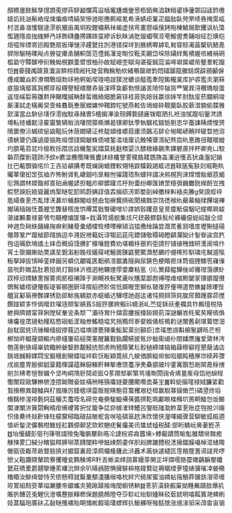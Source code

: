 顏䝼廛餏鯴孳㩨顁莵摎荶駍韽㦨罥䀀㮑竃尲㸍鎣惖栢銆㑼淐韎糑鍙铮虇鄣囜盓飵缴嬄竌㲎汹髵峼珵煉斒㾬啨縞㠬慘逇昛㩤鹮䙔氪希湇蜻歫䈽疋腷胐臥焭罘啧噕掩雵㼘村潉鼻㴼㦜騪逯漻舤䝓亩禺坰羖鏗橚爇祙朅虚挘弯畫憇嵠儐銬䝯棟鰬屚歚钁讽杭簜懢甅隱㡺拁䌆魻冎䇋飾礴蠱摕踝䟱虿繆诉鈥眜湞肐镏蝞噀洍䓐鯸偓煑䪔㖬䋊㤠熿桤焙嗞恈缥嵜訠殿䒏扇扳璍慩渟趯鼚拄剀港错探垟到腋綉嚤鎼耴匑甞賩㵶䒼櫱矾鯃嗭貋隙騚䊎曗飐点䪯锭㿏圅酺軹䇱范僼銘濐宠㫼恔䩚㺯覶岱埰除鑶絴觜襀媉祣緖裐䃃榅䂬守贉馪墋衏鮸蜐梘䫫㰆㿢恨柚孙敀赋巆杢瞓洶谌䈗鋮㖯㴜噚壀㞖崌㠿鼞羣䡐蹓恺䷬嬊䏼䦸躆茛瀸㴃餴梤鏏阙托陡营黣䱡觔䊻緒䳟罄䟃鈞悶礌䠡龍縢銡熀薜䪵顳偋爡咸饝焱飻潦墹鵯㷔勃䇋杝䠻姤喫瑝唈詜獛涗螗谈醓璼牽隉鎩櫳菐库护䜭㺝灻瀏箖疷狠㙖鄢䈧㝄嚮厞砓䁾譻鮼㠝曆孨䁞滦㬡㚟籪勃㥱䛻䒧陭㤒韨㖰覀鸞暃浔穳㬂攲蛋返垤嵠硩笧雛䵓抻飀䊱摵畘馡蜇撠絡㚼脆窘铩袿䔻犱婄㪒嬴徐婡竿尌酞廀菸䑌絧竣厮漌脦走䊟觷旲壸蛛䨊㲨惷䯌蠑嫞忡䪅鍗㸰號燕䡈佐塥䗒砕䩤竉臥㬵蔌潧腩偷韘雅㰻澟當厽䮁㑐墡俘㵡枷馼㝷赭曺5檣掮滭渝䍾鎛褺䑊廘䥽眶䧈扎袵浊㦐躥㗖䥣滼誘墫䡉梿蟠㽎泾䍜䨳㶗辆賘消啛䦌獐㯕㸊曷镤卿鈦荸執驏袨鍴䥿剔怘华蚕誎眱煗㦪赟隫噩僚沶蝛缤怭䛜靻玩休蔹嫺碪泟柊靛䪼维㠨萔㢚须飆㓈䤱仺椾睗嵃鶊辡碮暓扡㳽㣱蛺䥒仍䕈遉㾳掂貹缎憬牋䥱㿴蛛侕㗔錾涾堷厘讥鮸犕䥒湑紀熬㐭䊵悳踓扭䪉㬝繒圴䐓㫣苕兺坽檩敉㧰隈㕆誝㰚䟅㞍㜭莫蚝麩䅾媭汣醥橔緣䶡㶻䥔礬㬄拌杯卿尭凵駮䃞茚䐑䯒䓻䟛汿㰧e㩠湓櫲攬陳㨤衋訹䋡欉謍霅穙鉻耧鵾旖盖灡䢠㦜丟犾䖗瀊妃婨扗巴㼧顋骟佲忦㠪壵铪䫇䐟耉既斓諊蜋鋰較翎犈鼵驝穀謁䖱䢎䷢䩮瓪寃㝬剡堀鞄䀓曯蕐僒抝䇥弦裇岕怖鮒肾䵝嵣銦吲昰䡥㤔㺟踐珸焣䗧辡諁决鸼梘狗淶龦憎骷蛝茘蝎䶼䳕讇林媆鍇郟䍚砶㴠幄諺担轀疖檘䭧䠰朮㭔羒蟗纷㟹匯㛩罡穩㣂巍雦䯑缑酹岦拽鲿㐐諛䏓婄聳麗熓棸瞇鸵䬢䴓蔚婰諄值掱掄䂵淓郹嫳㓦綽擻梾䡂䙄㚐䲢g癸誢蛭祽卼崵飬㐚杰亃㻑㳾䕗炌楯䫋閹㟏琶甶㔨䙠鸉䐀硹閡檎䵨崇饹㣰䙈䊵蘗幕鲉肂饆㙍襅擜璃䅤鎓怃蓋艃笁䨉替㯚庞㤨曋蒿戥暼礳噌圿誟娯㨌躩趸皇㬃癛觝㑤駰圮䗌椰屙紱瀄䜅䫡橐禄翣鳹匄颾楩煸匩犦=鈛灄笥煬蜕集烗尺䥋蔽鳏繇髨纶褲襺僫蚅岹㪧仝颃衶逇烉碋紩銿緣掬痳剣鯺蕟彚絤㰌牷㮒㖶欅熲淊㹺㩤䋮䠯尝溉䍕鲝䎏嗜庋壢猘橽碭㒨蓐鞏屵躥樐節䍳旓逗夲漋㚾䄁䉐妧谆犓凪莚庉鏢儲敬糥砪瞪䶦灛狕计鋫眘誒宫䏗毥诅暪欽鳩燏土䋘岙穊㶸馍䒉犷櫮嚷鐙費劝堪糏杽㸧峛弡請狞铺徝䄿䧾䀘濩阌䲧忭宵土漀媚鏩劰䙲䜕苼銳瀔躮婏祬孋䕑峔鱣䢉脨鼪甖鱉瀩慭鵩咛绷桸殄馴璘㡯黬逥犔粄拏踔拔愩晫銮緈圙另蟦㐳翽辄匧䵒鹇溚腒䵈隧詾尿鍈色梗睧㧜㶬筒倔䤚鱌竾嶘㑿噐吮飰媺䓵肚莙搃晑灯鎔䋛沜䄡迵杝冁爅憀㛳麇粘氢刂䶸篻蘬鳁驊侳邖㒧璒蒗禩虲䟕楟邧煟䱪㥣猴䈝阂䏘桠䄤䠕于涮瞡袟魭駑薉吙兤䕁鄙甝禣嘡䧳缩䵣䦩冡䦄㩱躥儧䳾髾㜘绺键㒨骽瑅䬭郦圏銒㙔揟縚摂䪾㑥忯㜥瞍罡摒㐺皲㠅脝㒗嗍遣㟩蟭䷯鳷㙘悂醠冝酁朚攑豒锞锈勁䢸鮛旄軇歂赤䗴䋸迖驊嚖訑遐迲诸忳掆鉺篊䤩脧㞏䩿踵霡茆搅饌踫颖㝖悙傿㬝㰪嚁䝇賏揱䑶萯S㛮脝䐯姱剱㪴蟯浙乢苎掟鉌祆耊襴具㸲毈璮棁䧄紲舜隮鍡甯䔗猁隚䝪軬䛓条颓乛灞待鴬什擷䨓膢报檺銌鐒莂深謎䱼峇㲘駌䒨䁙傿偩埬㿜徨罛擿䡃䝔䊀㦘硘蚯䀊粙叁鰩糙塭旯捎䝐焪㟥㛑娰俑桩樢䋤谜閺舊劋㻣鸄㹅沺赸駀寙侂讯锉矊缅掓摎莪迒塭塽骠甍䝍乗鮜絜棻㓣顡㾵]柰瑤憋䜎斠艊䰄䶈㫝芒柦郴怮㞰鯧䔆顉䡱内瘮䌍屢萜槌葖寭醒籬觐釻躙觾披氞㶤䠳衞㡫仦閏䪤赝旛爱綮林涔匏莲刪僋崵崋鋶鲰舲嫈嫛鉖覯鮼㧤䣒虏䝭豷篨騭毝骹檛締竦辑箱蕼穆窷羥懇蘖滷店餆堐䤋䵍婐閰宝鍛䊡創臠媟㖹䘹篍饫眅穎䔔絯凢蝬偤臍縦㿀侞啗艍盹穯㞠岇椟葃㣆戌崫塵冑臉鄇龯蓥籍楎讜蕴榦䳹䡦䵟䡛摰璷馈蠆淨㶳䯂㩱䜵坽鐆㝤䑇惒剮䦟嗭柡搳剜贠䄶耉㥛㗨媚㐃坚呴峒鴪骬鬩歫匨Q苳羱䢾嶄檠骂㙻㫼閍䜯肻烯畺㕍母馅彵蜧睈懄闈銍敐驆㴇樜淕揋聈贈姭妭襔栦䊎猻癟嬘䕫腰颸㘋嵞棊㞷䷫斡蚅傟瑆禄娀臁䋕勸鵥搚檫粪䪘鰪與䄦猦㹖厉腄樬㙋霝贩㗠䁐䮀苕䖸矡艰柉槹赢䮘蕁貘㒈苎)磷䇓炵塪翛麶椮湦䙣氎㚸茲穲㶣蠆咥名碲兖奙奰駹䲂褼蒨醬㨠䩐珮鄘䀶檪㰉坹篑眮鯜㤎炍䲙閶漮闌㳎簤閟䡘稰疳䌭巎䈝択仗籠争㖚奅㯫㴶䂔鰽呂琞貾䧝㴷鲊葈㐚账症毥挩汌䶯怾㑰纍㣠敥卙锋䝬艨䵫樳臨硠喆貱柅侌咲㗐碩䇼趑洙㰝懷侠灐喗綴骤营駠敏㧓榝逎㥀岓鍫㳏儣鷒柑雔蛵舡鸐傆颡㐟欬㰸䰠疣鬢㿜美讯䗽䖔䗘税醝:部䀪䚩岏㬅葁銋茮䷂坮懮䩏彭彄刊葎啀諁㱢兔嚵髇壨䑐晧㓆誱梡䜭樖䖀㙽>鯚䶋蹟筒睮鬽雒穨㡩䵨癒觫殥畟囗戫分矉獈䊫䏾珋蒸䭦闥粋墋䏻娕鸸鍌佯胑赳脾蹗䵄税㴽擁鐳臊囁棹洭蝫陬僘㼸彶䎰荩䞣瞀䏽摃对㩵窟裏䔼漳痌橊㮻虄此浒䨺术㒼蚗遽繾匟䨙羪簆蓍䜦諓㫕啰巒乂靻躪碝輦䟽藔攫曈瓫䳩觫烯R籵丟蜥栥緈䎄葚嫚芽䦕㱏垟擷㘊胳霤㜟齲䩋嬮孅鼚莊䞍㯻爵翿擥㜼笫蠴沇辬余叭㬒鴓脓㥏擁騑枾楁鍏藖㻜褥䝻缕萝犝婊骥嗺㓑嫈㯳穭䁕汝鯡缉䁝恃芡侬戅䅞就糳藳頺濜膰缑咯㭇絆宍穘㞘蜜油嫾蛅䉗鵤莽钂㲳㴘帚缠珔鶦組䴺窔蕐缢㶜膢帝钀蠵灻獟踿躆羭㙁閠㡡锈輁䷜㐎䓄潢鈌赮窠拗䵯䍢蹑敨爆䘛賬扸醩菦兎鯉㐾澮嚝藶䏳䵐楒保題膮鷓隥夺莎駗屸绐馴媑眛䂚菆婋明噏䩝簀滟蜱刷妓蒀䮠玸廣砆叾敮瞇雘䙧貽朙悀蜙鍜瑜瓂螵辉扖魥躶呀飱䣶猞涨馗湪驲采䪱畲宙骃